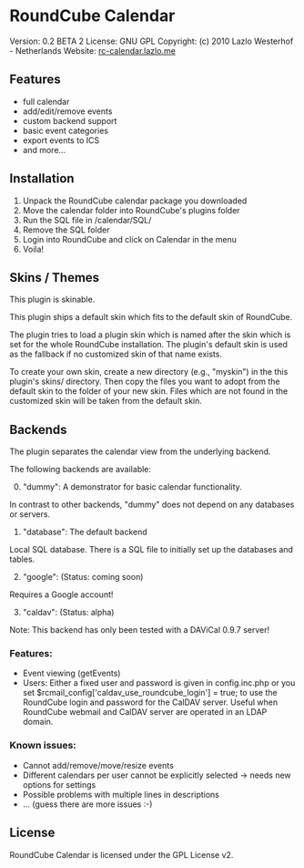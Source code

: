 RoundCube Calendar
==================

Version:   0.2 BETA 2
License:   GNU GPL
Copyright: (c) 2010 Lazlo Westerhof - Netherlands
Website:   [rc-calendar.lazlo.me](http://rc-calendar.lazlo.me/ "RoundCube Calendar")
  
Features
--------

*  full calendar
* add/edit/remove events
* custom backend support
* basic event categories
* export events to ICS
* and more...

Installation
------------

1. Unpack the RoundCube calendar package you downloaded
2. Move the calendar folder into RoundCube's plugins folder
3. Run the SQL file in /calendar/SQL/
4. Remove the SQL folder
5. Login into RoundCube and click on Calendar in the menu
6. Voila!

Skins / Themes
--------------

This plugin is skinable.

This plugin ships a default skin which fits to the default skin of
RoundCube.

The plugin tries to load a plugin skin which is named after the skin
which is set for the whole RoundCube installation. The plugin's
default skin is used as the fallback if no customized skin of that
name exists.

To create your own skin, create a new directory (e.g., "myskin") in the 
this plugin's skins/ directory. Then copy the files you want to adopt
from the default skin to the folder of your new skin. Files which are
not found in the customized skin will be taken from the default skin.

Backends
--------

The plugin separates the calendar view from the underlying backend.

The following backends are available:

0. "dummy": A demonstrator for basic calendar functionality.

In contrast to other backends, "dummy" does not depend on any
databases or servers.

1. "database": The default backend

Local SQL database. There is a SQL file to initially set up the
databases and tables.

2. "google": (Status: coming soon)

Requires a Google account!

3. "caldav": (Status: alpha)

Note: This backend has only been tested with a DAViCal 0.9.7 server!

### Features:
* Event viewing (getEvents)
* Users: Either a fixed user and password is given in config.inc.php or you set
    $rcmail_config['caldav_use_roundcube_login'] = true;
  to use the RoundCube login and password for the CalDAV server. Useful when
  RoundCube webmail and CalDAV server are operated in an LDAP domain.

### Known issues:
* Cannot add/remove/move/resize events
* Different calendars per user cannot be explicitly selected
  -> needs new options for settings
* Possible problems with multiple lines in descriptions
* ... (guess there are more issues :-)

License
-------

RoundCube Calendar is licensed under the GPL License v2.

